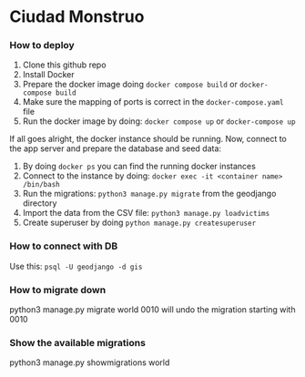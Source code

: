 # Ciudad Monstruo

### How to deploy

1. Clone this github repo
2. Install Docker
3. Prepare the docker image doing `docker compose build` or `docker-compose build`
4. Make sure the mapping of ports is correct in the `docker-compose.yaml` file
5. Run the docker image by doing: `docker compose up` or `docker-compose up`

If all goes alright, the docker instance should be running. Now, connect to the app server and prepare the database and seed data:

1. By doing `docker ps` you can find the running docker instances
2. Connect to the instance by doing: `docker exec -it <container name> /bin/bash`
3. Run the migrations: `python3 manage.py migrate` from the geodjango directory
4. Import the data from the CSV file: `python3 manage.py loadvictims`
5. Create superuser by doing `python manage.py createsuperuser`

### How to connect with DB

Use this: `psql -U geodjango -d gis`

### How to migrate down

python3 manage.py migrate world 0010 will undo the migration starting with 0010

### Show the available migrations

python3 manage.py showmigrations world